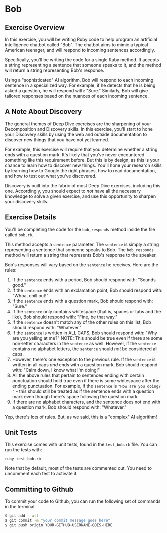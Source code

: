 # Bob

## Exercise Overview

In this exercise, you will be writing Ruby code to help program an artificial intelligence chatbot called "Bob". The chatbot aims to mimic a typical American teenager, and will respond to incoming sentences accordingly.

Specifically, you'll be writing the code for a single Ruby method. It accepts a string representing a sentence that someone speaks to it, and the method will return a string representing Bob's response.

Using a "sophisticated" AI algorithm, Bob will respond to each incoming sentence in a specialized way. For example, if he detects that he is being asked a question, he will respond with: "Sure." Similarly, Bob will give tailored responses based on the nuances of each incoming sentence.

## A Note About Discovery

The general themes of Deep Dive exercises are the sharpening of your Decomposition and Discovery skills. In this exercise, you'll start to hone your Discovery skills by using the web and outside documentation to discover new things that you have not yet learned.

For example, this exercise will require that you determine whether a string ends with a question mark. It's likely that you've never encountered something like this requirement before. But this is by design, as this is your chance to learn how to discover new things. You'll hone your research skills by learning how to Google the right phrases, how to read documentation, and how to test out what you've discovered.

Discovery is built into the fabric of most Deep Dive exercises, including this one. Accordingly, you should expect to _not_ have all the necessary knowledge to solve a given exercise, and use this opportunity to sharpen your discovery skills.

## Exercise Details

You'll be completing the code for the `bob_responds` method inside the file called `bob.rb`.

This method accepts a `sentence` parameter. The `sentence` is simply a string representing a sentence that someone speaks to Bob. The `bob_responds` method will return a string that represents Bob's response to the speaker.

Bob's responses will vary based on the `sentence` he receives. Here are the rules:

1. If the `sentence` ends with a period, Bob should respond with: "Sounds good."
2. If the `sentence` ends with an exclamation point, Bob should respond with: "Whoa, chill out!"
3. If the `sentence` ends with a question mark, Bob should respond with: "Sure."
4. If the `sentence` only contains whitespace (that is, spaces or tabs and the like), Bob should respond with: "Fine, be that way."
5. If the `sentence` doesn't match any of the other rules on this list, Bob should respond with: "Whatever."
6. If the `sentence` is written in ALL CAPS, Bob should respond with: "Why are you yelling at me?" NOTE: This should be true even if there are some non-letter characters in the `sentence` as well. However, if the `sentence` contains no alphabet letters, the `sentence` should _not_ be considered all caps.
7. However, there's one exception to the previous rule. If the `sentence` is written in all caps _and_ ends with a question mark, Bob should respond with: "Calm down, I know what I'm doing!"
8. All the above rules that pertain to sentences ending with certain punctuation should hold true even if there is some whitespace after the ending punctuation. For example, if the `sentence` is `"How are you doing? "` - this should still be treated as if the sentence ends with a question mark even though there's space following the question mark.
9. If there are no alphabet characters, and the sentence does not end with a question mark, Bob should respond with: "Whatever."

Yep, there's lots of rules. But, as we said, this is a "complex" AI algorithm!

## Unit Tests

This exercise comes with unit tests, found in the `test_bob.rb` file. You can run the tests with:

```
ruby test_bob.rb
```

Note that by default, most of the tests are commented out. You need to uncomment each test to activate it.

## Committing to Github

To commit your code to Github, you can run the following set of commands in the terminal:

```bash
$ git add --all
$ git commit -m "your commit message goes here"
$ git push origin YOUR-GITHUB-USERNAME-GOES-HERE
```
